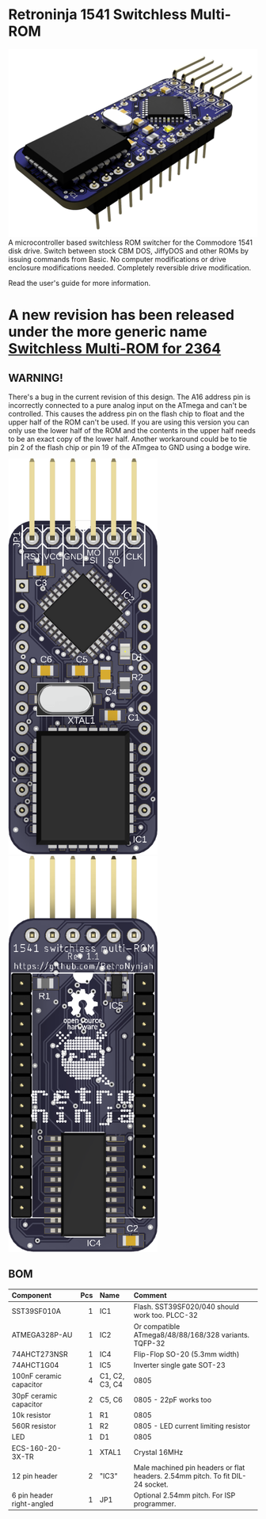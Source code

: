 # Retroninja 1541 Switchless Multi-ROM
<img src="rev1.1\images\render-top.png" alt="Render top" width="800"/><br/>
A microcontroller based switchless ROM switcher for the Commodore 1541 disk drive.
Switch between stock CBM DOS, JiffyDOS and other ROMs by issuing commands from Basic.
No computer modifications or drive enclosure modifications needed. Completely reversible drive modification.

Read the user's guide for more information. 

# A new revision has been released under the more generic name [Switchless Multi-ROM for 2364](https://github.com/RetroNynjah/Switchless-Multi-ROM-for-2364)


## WARNING!
There's a bug in the current revision of this design. The A16 address pin is incorrectly connected to a pure analog input on the ATmega and can't be controlled. This causes the address pin on the flash chip to float and the upper half of the ROM can't be used. If you are using this version you can only use the lower half of the ROM and the contents in the upper half needs to be an exact copy of the lower half. Another workaround could be to tie pin 2 of the flash chip or pin 19 of the ATmgea to GND using a bodge wire.
  
  
<img src="rev1.1\images\3Dpcb-top.png" alt="Render top" height="800"/>  <img src="rev1.1\images\3Dpcb-bottom.png" alt="Render bottom" height="800"/><br/>

## BOM
 |Component|Pcs |Name|Comment|
 |:--------|---:|:---|:------|
 | SST39SF010A | 1 | IC1 | Flash. SST39SF020/040 should work too. PLCC-32 |
 | ATMEGA328P-AU | 1 | IC2 | Or compatible ATmega8/48/88/168/328 variants. TQFP-32 |
 | 74AHCT273NSR | 1 | IC4 | Flip-Flop SO-20 (5.3mm width) |
 | 74AHCT1G04 | 1 | IC5 | Inverter single gate SOT-23 |
 | 100nF ceramic capacitor | 4 | C1, C2, C3, C4 | 0805 |
 | 30pF ceramic capacitor | 2 | C5, C6 | 0805 - 22pF works too |
 | 10k resistor | 1 | R1 | 0805 |
 | 560R resistor | 1 | R2 | 0805 - LED current limiting resistor|
 | LED | 1 | D1 | 0805 |
 | ECS-160-20-3X-TR | 1 | XTAL1 | Crystal 16MHz |
 | 12 pin header | 2 | "IC3" | Male machined pin headers or flat headers. 2.54mm pitch. To fit DIL-24 socket. |
 | 6 pin header right-angled | 1 | JP1 | Optional 2.54mm pitch. For ISP programmer. |

